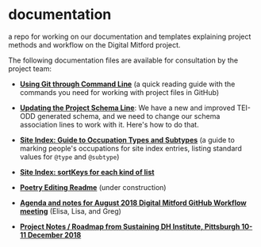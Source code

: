 # documentation
a repo for working on our documentation and templates explaining project methods and workflow on the Digital Mitford project.

The following documentation files are available for consultation by the project team:

* **[Using Git through Command Line](Git_BasicCommands.md)** (a quick reading guide with the commands you need for working with project files in GitHub)
* **[Updating the Project Schema Line](schemaUpdate.md)**: We have a new and improved TEI-ODD generated schema, and we need to change our schema association lines to work with it. Here's how to do that.

* **[Site Index: Guide to Occupation Types and Subtypes](SI_Occupations_Guide.md)** (a guide to marking people's occupations for site index entries, listing standard values for `@type` and `@subtype`)

* **[Site Index: sortKeys for each kind of list](SI_sortKey_Guide.md)**

* **[Poetry Editing Readme](poetryReadMe.md)** (under construction)

* **[Agenda and notes for August 2018 Digital Mitford GitHub Workflow meeting](Meeting_2018-08.md)**  (Elisa, Lisa, and Greg) 
* **[Project Notes / Roadmap from Sustaining DH Institute, Pittsburgh 10-11 December 2018](sustainingDH_notes.md)**
